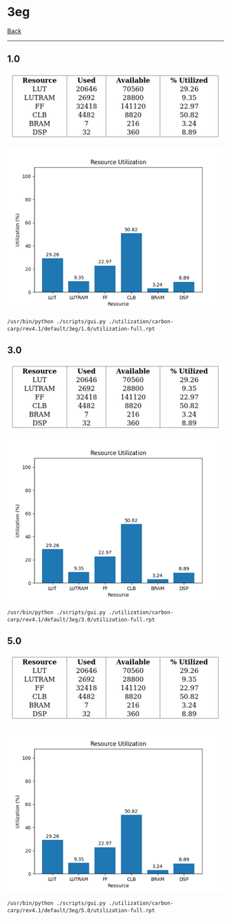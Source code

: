 # 3eg

[Back](<../rev4.1.md>)

---

## 1.0

<p align="center">
	<img src="../../../../../images/carbon-carp/rev4.1/default/3eg/1.0/table.jpg" />
</p>

<p align="center">
	<img src="../../../../../images/carbon-carp/rev4.1/default/3eg/1.0/graph.png" />
</p>

`/usr/bin/python ./scripts/gui.py ./utilization/carbon-carp/rev4.1/default/3eg/1.0/utilization-full.rpt`

## 3.0

<p align="center">
	<img src="../../../../../images/carbon-carp/rev4.1/default/3eg/3.0/table.jpg" />
</p>

<p align="center">
	<img src="../../../../../images/carbon-carp/rev4.1/default/3eg/3.0/graph.png" />
</p>

`/usr/bin/python ./scripts/gui.py ./utilization/carbon-carp/rev4.1/default/3eg/3.0/utilization-full.rpt`

## 5.0

<p align="center">
	<img src="../../../../../images/carbon-carp/rev4.1/default/3eg/5.0/table.jpg" />
</p>

<p align="center">
	<img src="../../../../../images/carbon-carp/rev4.1/default/3eg/5.0/graph.png" />
</p>

`/usr/bin/python ./scripts/gui.py ./utilization/carbon-carp/rev4.1/default/3eg/5.0/utilization-full.rpt`

